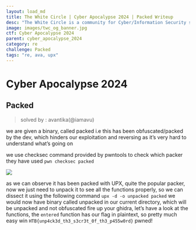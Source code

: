 ```yaml
---
layout: load_md
title: The White Circle | Cyber Apocalypse 2024 | Packed Writeup
desc: "The White Circle is a community for Cyber/Information Security students, enthusiasts and professionals. You can discuss anything related to Security, share your knowledge with others, get help when you need it and proceed further in your journey with amazing people from all over the world."
image: images/twc_og_banner.jpg
ctf: Cyber Apocalypse 2024
parent: cyber_apocalypse_2024
category: re
challenge: Packed
tags: "re, ava, upx"
---
```


<h1 class="heading card-title white-text">Cyber Apocalypse 2024</h1>

## Packed
> solved by : avantika(@iamavu)

we are given a binary, called packed i.e this has been obfuscated/packed by the dev, which hinders our exploitation and reversing as it’s very hard to understand what’s going on

we use checksec command provided by pwntools to check which packer they have used
`pwn checksec packed`


![](https://i.imgur.com/v8mMY4p.png)


as we can observe it has been packed with UPX, quite the popular packer, now we just need to unpack it to see all the functions properly, so we can dissect it using the following command
`upx -d -o unpacked packed`
we would now have binary called unpacked in our current directory, which will be unpacked and not obfuscated
fire up your ghidra, let’s have a look at the functions, the `entered` function has our flag in plaintext, so pretty much easy win
`HTB{unp4ck3d_th3_s3cr3t_0f_th3_p455w0rd}`
pwned!

